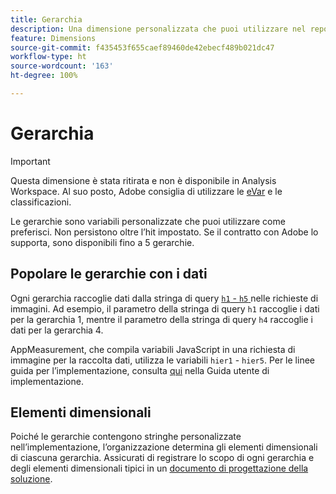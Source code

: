 ```yaml
---
title: Gerarchia
description: Una dimensione personalizzata che puoi utilizzare nel reporting.
feature: Dimensions
source-git-commit: f435453f655caef89460de42ebecf489b021dc47
workflow-type: ht
source-wordcount: '163'
ht-degree: 100%

---
```


# Gerarchia

>[!IMPORTANT]
>
>Questa dimensione è stata ritirata e non è disponibile in Analysis Workspace. Al suo posto, Adobe consiglia di utilizzare le [eVar](evar.md) e le classificazioni.

Le gerarchie sono variabili personalizzate che puoi utilizzare come preferisci. Non persistono oltre l’hit impostato. Se il contratto con Adobe lo supporta, sono disponibili fino a 5 gerarchie.

## Popolare le gerarchie con i dati

Ogni gerarchia raccoglie dati dalla stringa di query [`h1` - `h5` ](/help/implement/validate/query-parameters.md) nelle richieste di immagini. Ad esempio, il parametro della stringa di query `h1` raccoglie i dati per la gerarchia 1, mentre il parametro della stringa di query `h4` raccoglie i dati per la gerarchia 4.

AppMeasurement, che compila variabili JavaScript in una richiesta di immagine per la raccolta dati, utilizza le variabili `hier1` - `hier5`. Per le linee guida per l’implementazione, consulta [qui](/help/implement/vars/page-vars/hier.md) nella Guida utente di implementazione.

## Elementi dimensionali

Poiché le gerarchie contengono stringhe personalizzate nell’implementazione, l’organizzazione determina gli elementi dimensionali di ciascuna gerarchia. Assicurati di registrare lo scopo di ogni gerarchia e degli elementi dimensionali tipici in un [documento di progettazione della soluzione](/help/implement/prepare/solution-design.md).
